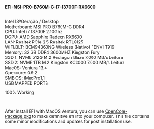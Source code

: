 <p><strong>EFI-MSI-PRO-B760M-G-I7-13700F-RX6600</strong></p>
<p><br />Intel 13&ordf;Gera&ccedil;&atilde;o / Desktop<br />Motherboard: MSI PRO B760M-G DDR4<br />CPU: Intel i7 13700F 2.10Ghz<br />DGPU: AMD Sapphire Radeon RX6600<br />LAN: Realtek PCIe 2.5 Realtek RTL8125<br />WIFI/BLT: BCM94360NG Wireless (Nativo) FENVI T919<br />Memory: 32 GB DDR4 3600MHZ Kingston Fury<br />SSD 1: NVME 512G M.2 Redragon Blaze 7.000 MB/s Leitura<br />SSD 2: NVME 1TB M.2 Kingston KC3000 7.000 MB/s Leitura<br />MacOS: Ventura 13.4<br />Opencore: 0.9.2<br />SMBIOS: iMacPro1,1<br />USB MAPPED PORTS</p>
<p>100% Working</p>
<p>&nbsp;</p>
<p>After install EFI with MacOS Ventura, you can use&nbsp;<a class="js-navigation-open Link--primary" title="OpenCore-Package.pkg" href="https://github.com/ThonyStarky/EFI-MSI-PRO-B760M-G-I7-13700F-RX6600/blob/main/OpenCore-Package.pkg" data-turbo-frame="repo-content-turbo-frame">OpenCore-Package.pkg</a>&nbsp;to make&nbsp;definitive efi into your computer.&nbsp;This file contains some minor modifications and updates for post installation use.</p>
